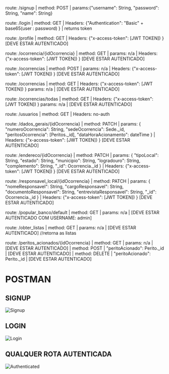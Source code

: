 route: /signup | method: POST | params:{"username": String, "password": String, "name": String}

route: /login | method: GET | Headers: {"Authentication": "Basic" + base65(user : password) } | returns token

route: /profile | method: GET | Headers: {"x-access-token": [JWT TOKEN]) } [DEVE ESTAR AUTENTICADO]

route: /ocorrencia/{idOcorrencia} | method: GET | params: n/a | Headers: {"x-access-token": [JWT TOKEN]) } [DEVE ESTAR AUTENTICADO]

route: /ocorrencias | method: POST | params: n/a | Headers: {"x-access-token": [JWT TOKEN]) } [DEVE ESTAR AUTENTICADO]

route: /ocorrencias | method: GET | Headers: {"x-access-token": [JWT TOKEN]) } params: n/a | [DEVE ESTAR AUTENTICADO]

route: /ocorrencias/todas | method: GET | Headers: {"x-access-token": [JWT TOKEN]) } params: n/a | [DEVE ESTAR AUTENTICADO]

route: /usuarios | method: GET | Headers: no-auth

route: /dados_gerais/{idOcorrencia} | method: PATCH | params: 
{
    "numeroOcorrencia": String, 
    "sedeOcorrencia": Sede._id, 
    "peritosOcorrencia": [Peritos._id], 
    "dataHoraAcionamento": dateTime
}
| Headers: {"x-access-token": [JWT TOKEN]) } [DEVE ESTAR AUTENTICADO]

route: /endereco/{idOcorrencia} | method: PATCH | params: 
{
    "tipoLocal": String,
    "estado": String,
    "municipio": String,
    "logradouro": String,
    "complemento": String,
    "_id": Ocorrencia._id
}
| Headers: {"x-access-token": [JWT TOKEN]) } [DEVE ESTAR AUTENTICADO]

route: /responsavel_local/{idOcorrencia} | method: PATCH | params: 
{
    "nomeResponsavel": String,
    "cargoResponsavel": String,
    "documentoResponsavel": String,
    "entrevistaResponsavel": String,
    "_id": Ocorrencia._id
}
| Headers: {"x-access-token": [JWT TOKEN]) } [DEVE ESTAR AUTENTICADO]

route: /popular_banco/default | method: GET | params: n/a | [DEVE ESTAR AUTENTICADO COM USERNAME: admin]

route: /obter_listas | method: GET | params: n/a | [DEVE ESTAR AUTENTICADO] //retorna as listas

route: /peritos_acionados/{idOcorrencia} | method: GET | params: n/a | [DEVE ESTAR AUTENTICADO]
    | method: POST | "peritoAcionado": Perito._id | [DEVE ESTAR AUTENTICADO]
    | method: DELETE | "peritoAcionado": Perito._id | [DEVE ESTAR AUTENTICADO]
    
# POSTMAN

## SIGNUP

![Signup](http://www.tools.ages.pucrs.br/PoliciaFederal/api/raw/d900c9cfb88bc8f93306168effaa1f5c1a4158ef/docs/signup.gif)


## LOGIN

![Login](http://www.tools.ages.pucrs.br/PoliciaFederal/api/raw/d900c9cfb88bc8f93306168effaa1f5c1a4158ef/docs/login.gif)


## QUALQUER ROTA AUTENTICADA

![Authenticated](http://www.tools.ages.pucrs.br/PoliciaFederal/api/raw/d900c9cfb88bc8f93306168effaa1f5c1a4158ef/docs/autenticated.gif)